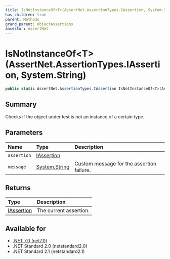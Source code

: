 ```yaml
---
title: IsNotInstanceOf<T>(AssertNet.AssertionTypes.IAssertion, System.String)
has_children: true
parent: Methods
grand_parent: ObjectAssertions
ancestor: AssertNet
---
```

# IsNotInstanceOf&lt;T&gt;(AssertNet.AssertionTypes.IAssertion, System.String)

```csharp
public static AssertNet.AssertionTypes.IAssertion IsNotInstanceOf<T>(AssertNet.AssertionTypes.IAssertion assertion, System.String message);
```

## Summary
Checks if the object under test is not an instance of a certain type.

## Parameters
|Name|Type|Description|
|:-|:-|:-|
|`assertion`|[IAssertion](t_assertnet_assertiontypes_iassertion.md)||
|`message`|[System.String](https://learn.microsoft.com/en-us/dotnet/api/system.string)|Custom message for the assertion failure.|

## Returns
|Type|Description|
|:-|:-|
|[IAssertion](t_assertnet_assertiontypes_iassertion.md)|The current assertion.|

## Available for
- [.NET 7.0 (net7.0)](https://versionsof.net/core/7.0/)
- .NET Standard 2.0 (netstandard2.0)
- .NET Standard 2.1 (netstandard2.1)
